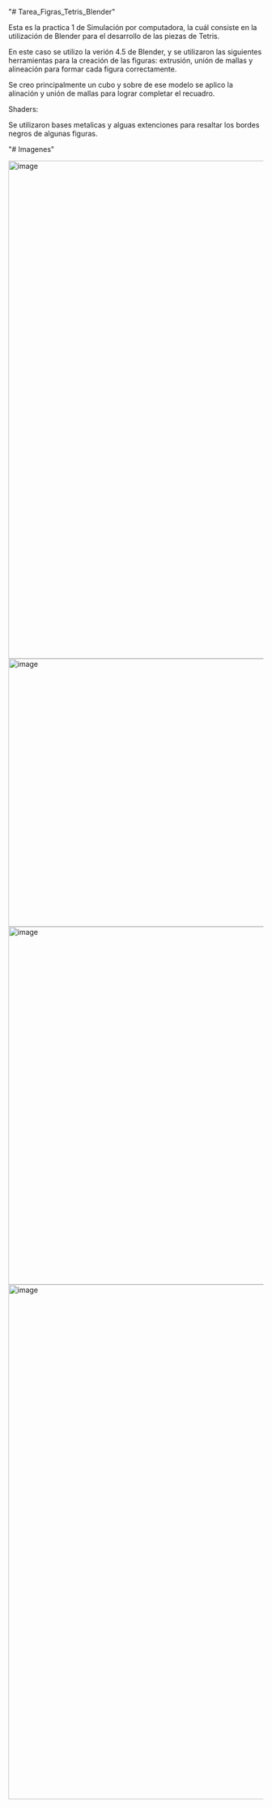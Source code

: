 "# Tarea_Figras_Tetris_Blender" 

Esta es la practica 1 de Simulación por computadora, la cuál consiste en la utilización de Blender para el desarrollo de las piezas de Tetris.

En este caso se utilizo la verión 4.5 de Blender, y se utilizaron las siguientes herramientas para la creación de las figuras: 
extrusión, unión de mallas y alineación para formar cada figura correctamente.

Se creo principalmente un cubo y sobre de ese modelo se aplico la alinación y unión de mallas para lograr completar el recuadro.

Shaders:

Se utilizaron bases metalicas y alguas extenciones para resaltar los bordes negros de algunas figuras. 

"# Imagenes"

<img width="1577" height="981" alt="image" src="https://github.com/user-attachments/assets/e49d87b6-5423-4c8d-bebd-7d2fc65bf2b3" />

<img width="1038" height="528" alt="image" src="https://github.com/user-attachments/assets/f1ebb807-7881-487e-914c-6f1d7b9c1e03" />

<img width="1405" height="705" alt="image" src="https://github.com/user-attachments/assets/463a7a75-c546-4dd5-bc6e-59994e3063c0" />

<img width="1766" height="1014" alt="image" src="https://github.com/user-attachments/assets/7bdceca7-3213-4806-8335-5b9cbc0ea860" />
